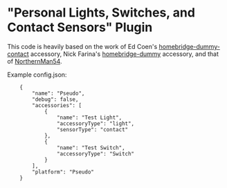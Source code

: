 # "Personal Lights, Switches, and Contact Sensors" Plugin

This code is heavily based on the work of Ed Coen's [homebridge-dummy-contact](https://github.com/ecoen66/homebridge-dummy-contact) accessory, Nick Farina's [homebridge-dummy](https://github.com/nfarina/homebridge-dummy) accessory, and that of [NorthernMan54](https://github.com/NorthernMan54/).


Example config.json:

```
    {
        "name": "Pseudo",
        "debug": false,
        "accessories": [
            {
                "name": "Test Light",
                "accessoryType": "light",
                "sensorType": "contact"
            },
            {
                "name": "Test Switch",
                "accessoryType": "Switch"
            }
        ],
        "platform": "Pseudo"
    }
```